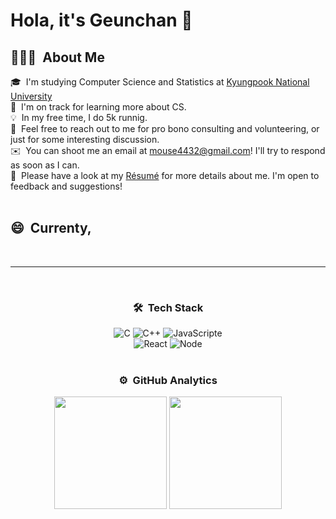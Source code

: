 # Hola, it's Geunchan 👋

## 👨🏻‍💻 &nbsp;About Me
  🎓 &nbsp;I'm studying Computer Science and Statistics at [Kyungpook National University](https://www.knu.ac.kr/wbbs/wbbs/main/main.action)\
  🌱 &nbsp;I'm on track for learning more about CS.\
  💡 &nbsp;In my free time, I do 5k runnig.\
  💬 &nbsp;Feel free to reach out to me for pro bono consulting and volunteering, or just for some interesting discussion.\
  ✉️ &nbsp;You can shoot me an email at mouse4432@gmail.com! I'll try to respond as soon as I can.\
  📄 &nbsp;Please have a look at my [Résumé](github.com) for more details about me. I'm open to feedback and suggestions!\
  <br>

## 😄 &nbsp;Currenty,

<br>

***

<br>

<div align=center>  
  
  ### 🛠 &nbsp;Tech Stack
  <img alt="C" src="https://img.shields.io/badge/C-A8B9CC.svg?&style-for-the-badge&logo=C&logoColor=white"/> 
  <img alt="C++" src="https://img.shields.io/badge/C++-00599C.svg?&style-for-the-badge&logo=C%2B%2B&logoColor=white"/>
  <img alt="JavaScripte" src="https://img.shields.io/badge/JavaScript-F7DF1E.svg?style=flat-square&logo=JavaScript&logoColor=white"/><br>
  <img alt="React" src="https://img.shields.io/badge/-React-05122A?style=flat&logo=react"/>
  <img alt="Node" src="https://img.shields.io/badge/-Node.js-05122A?style=flat&logo=node.js"/><br><br>
  
</div>
<div align=center>
  
  ### ⚙️ &nbsp;GitHub Analytics
  <img height="180em" src="https://github-readme-stats-eight-theta.vercel.app/api?username=geunchanKim&show_icons=true&theme=algolia&include_all_commits=true&count_private=true"/>
  <img height="180em" src="https://github-readme-stats-eight-theta.vercel.app/api/top-langs/?username=geunchanKim&layout=compact&langs_count=8&theme=algolia"/>

</div>
